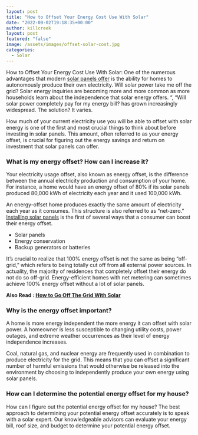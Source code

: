 ```yaml
---
layout: post
title: "How to Offset Your Energy Cost Use With Solar"
date: "2022-09-02T19:18:35+00:00"
author: killcreek
layout: post
featured: "false"
image: /assets/images/offset-solar-cost.jpg
categories:
  - Solar
---
```


How to Offset Your Energy Cost Use With Solar: One of the numerous advantages that modern [solar panels offer](/what-are-the-pros-and-cons-of-solar-energy/) is the ability for homes to autonomously produce their own electricity. Will solar power take me off the grid? Solar energy inquiries are becoming more and more common as more households learn about the independence that solar energy offers. “, “Will solar power completely pay for my energy bill? has grown increasingly widespread. The solution? It varies.

How much of your current electricity use you will be able to offset with solar energy is one of the first and most crucial things to think about before investing in solar panels. This amount, often referred to as your energy offset, is crucial for figuring out the energy savings and return on investment that solar panels can offer.

### **What is my energy offset? How can I increase it?**

Your electricity usage offset, also known as energy offset, is the difference between the annual electricity production and consumption of your home. For instance, a home would have an energy offset of 80% if its solar panels produced 80,000 kWh of electricity each year and it used 100,000 kWh.

An energy-offset home produces exactly the same amount of electricity each year as it consumes. This structure is also referred to as “net-zero.” [Installing solar panels](/top-benefits-of-installing-solar-panels-on-your-home/) is the first of several ways that a consumer can boost their energy offset.

- Solar panels
- Energy conservation
- Backup generators or batteries

It’s crucial to realize that 100% energy offset is not the same as being “off-grid,” which refers to being totally cut off from all external power sources. In actuality, the majority of residences that completely offset their energy do not do so off-grid. Energy-efficient homes with net metering can sometimes achieve 100% energy offset without a lot of solar panels.

**Also Read : [How to Go Off The Grid With Solar](/how-to-go-off-the-grid-with-solar/)**

### **Why is the energy offset important?**

A home is more energy independent the more energy it can offset with solar power. A homeowner is less susceptible to changing utility costs, power outages, and extreme weather occurrences as their level of energy independence increases.

Coal, natural gas, and nuclear energy are frequently used in combination to produce electricity for the grid. This means that you can offset a significant number of harmful emissions that would otherwise be released into the environment by choosing to independently produce your own energy using solar panels.

### **How can I determine the potential energy offset for my house?**

How can I figure out the potential energy offset for my house? The best approach to determining your potential energy offset accurately is to speak with a solar expert. Our knowledgeable advisors can evaluate your energy bill, roof size, and budget to determine your potential energy offset.
